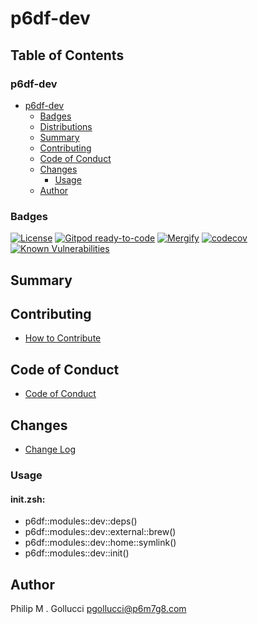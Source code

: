 # p6df-dev

## Table of Contents


### p6df-dev
- [p6df-dev](#p6df-dev)
  - [Badges](#badges)
  - [Distributions](#distributions)
  - [Summary](#summary)
  - [Contributing](#contributing)
  - [Code of Conduct](#code-of-conduct)
  - [Changes](#changes)
    - [Usage](#usage)
  - [Author](#author)

### Badges

[![License](https://img.shields.io/badge/License-Apache%202.0-yellowgreen.svg)](https://opensource.org/licenses/Apache-2.0)
[![Gitpod ready-to-code](https://img.shields.io/badge/Gitpod-ready--to--code-blue?logo=gitpod)](https://gitpod.io/#https://github.com/p6m7g8/p6df-dev)
[![Mergify](https://img.shields.io/endpoint.svg?url=https://gh.mergify.io/badges/p6m7g8/p6df-dev/&style=flat)](https://mergify.io)
[![codecov](https://codecov.io/gh/p6m7g8/p6df-dev/branch/master/graph/badge.svg?token=14Yj1fZbew)](https://codecov.io/gh/p6m7g8/p6df-dev)
[![Known Vulnerabilities](https://snyk.io/test/github/p6m7g8/p6df-dev/badge.svg?targetFile=package.json)](https://snyk.io/test/github/p6m7g8/p6df-dev?targetFile=package.json)

## Summary

## Contributing

- [How to Contribute](CONTRIBUTING.md)

## Code of Conduct

- [Code of Conduct](CODE_OF_CONDUCT.md)

## Changes

- [Change Log](CHANGELOG.md)

### Usage

#### init.zsh:

- p6df::modules::dev::deps()
- p6df::modules::dev::external::brew()
- p6df::modules::dev::home::symlink()
- p6df::modules::dev::init()


## Author

Philip M . Gollucci <pgollucci@p6m7g8.com>
